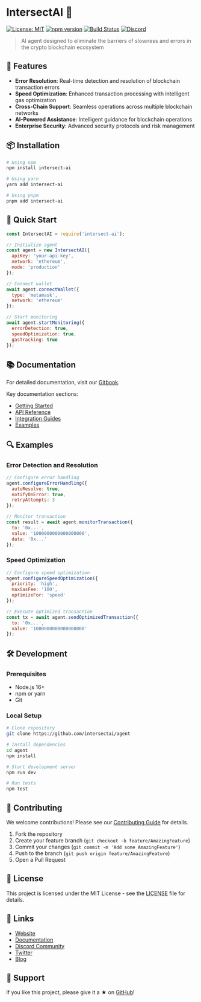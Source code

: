 # IntersectAI 🤖

[![License: MIT](https://img.shields.io/badge/License-MIT-yellow.svg)](https://opensource.org/licenses/MIT)
[![npm version](https://badge.fury.io/js/intersect-ai.svg)](https://badge.fury.io/js/intersect-ai)
[![Build Status](https://github.com/jonasbn/til/actions/workflows/markdownlint.yml/badge.svg)](https://github.com/intersectaixyz/agent/actions)
[![Discord](https://img.shields.io/discord/1234567890)](https://discord.gg/intersectai)

> AI agent designed to eliminate the barriers of slowness and errors in the crypto blockchain ecosystem

## 🚀 Features

- **Error Resolution**: Real-time detection and resolution of blockchain transaction errors
- **Speed Optimization**: Enhanced transaction processing with intelligent gas optimization
- **Cross-Chain Support**: Seamless operations across multiple blockchain networks
- **AI-Powered Assistance**: Intelligent guidance for blockchain operations
- **Enterprise Security**: Advanced security protocols and risk management

## 📦 Installation

```bash
# Using npm
npm install intersect-ai

# Using yarn
yarn add intersect-ai

# Using pnpm
pnpm add intersect-ai
```

## 🔧 Quick Start

```javascript
const IntersectAI = require('intersect-ai');

// Initialize agent
const agent = new IntersectAI({
  apiKey: 'your-api-key',
  network: 'ethereum',
  mode: 'production'
});

// Connect wallet
await agent.connectWallet({
  type: 'metamask',
  network: 'ethereum'
});

// Start monitoring
await agent.startMonitoring({
  errorDetection: true,
  speedOptimization: true,
  gasTracking: true
});
```

## 📚 Documentation

For detailed documentation, visit our [Gitbook](https://docs.intersectai.com).

Key documentation sections:
- [Getting Started](https://docs.intersectai.com/get-started)
- [API Reference](https://docs.intersectai.com/api-reference)
- [Integration Guides](https://docs.intersectai.com/integration)
- [Examples](https://docs.intersectai.com/examples)

## 🔍 Examples

### Error Detection and Resolution

```javascript
// Configure error handling
agent.configureErrorHandling({
  autoResolve: true,
  notifyOnError: true,
  retryAttempts: 3
});

// Monitor transaction
const result = await agent.monitorTransaction({
  to: '0x...',
  value: '1000000000000000000',
  data: '0x...'
});
```

### Speed Optimization

```javascript
// Configure speed optimization
agent.configureSpeedOptimization({
  priority: 'high',
  maxGasFee: '100',
  optimizeFor: 'speed'
});

// Execute optimized transaction
const tx = await agent.sendOptimizedTransaction({
  to: '0x...',
  value: '1000000000000000000'
});
```

## 🛠 Development

### Prerequisites

- Node.js 16+
- npm or yarn
- Git

### Local Setup

```bash
# Clone repository
git clone https://github.com/intersectai/agent

# Install dependencies
cd agent
npm install

# Start development server
npm run dev

# Run tests
npm test
```

## 🤝 Contributing

We welcome contributions! Please see our [Contributing Guide](CONTRIBUTING.md) for details.

1. Fork the repository
2. Create your feature branch (`git checkout -b feature/AmazingFeature`)
3. Commit your changes (`git commit -m 'Add some AmazingFeature'`)
4. Push to the branch (`git push origin feature/AmazingFeature`)
5. Open a Pull Request

## 📄 License

This project is licensed under the MIT License - see the [LICENSE](LICENSE) file for details.

## 🔗 Links

- [Website](https://intersectai.com)
- [Documentation](https://docs.intersectai.com)
- [Discord Community](https://discord.gg/intersectai)
- [Twitter](https://twitter.com/intersectai)
- [Blog](https://blog.intersectai.com)

## 🌟 Support

If you like this project, please give it a ★ on [GitHub](https://github.com/intersectaixyz/agent)!
